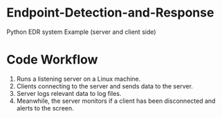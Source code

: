 # Endpoint-Detection-and-Response
Python EDR system Example (server and client side) 

# Code Workflow
1. Runs a listening server on a Linux machine.
2. Clients connecting to the server and sends data to the server.
3. Server logs relevant data to log files.
4. Meanwhile, the server monitors if a client has been disconnected and alerts to the screen.
